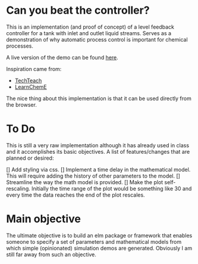 # Can you beat the controller?

This is an implementation (and proof of concept) of a level feedback controller for a tank with inlet and outlet liquid streams. Serves as a demonstration of why automatic process control is important for chemical processes.

A live version of the demo can be found [here](http://paws.kettering.edu/~sturgmancohen/realtime "Live Version of the Demo").

Inspiration came from:
  * [TechTeach](http://techteach.no/simview/)
  * [LearnChemE](http://www.learncheme.com/simulations)
  
The nice thing about this implementation is that it can be used directly from the browser.

# To Do

This is still a very raw implementation although it has already used in class and it accomplishes its basic objectives. A list of features/changes that are planned or desired:

  [] Add styling via css.
  [] Implement a time delay in the mathematical model. This will require adding the history of other parameters to the model.
  [] Streamline the way the math model is provided.
  [] Make the plot self-rescaling. Initially the time range of the plot would be something like 30 and every time the data reaches the end of the plot rescales.
  
# Main objective

The ultimate objective is to build an elm package or framework that enables someone to specify a set of parameters and mathematical models from which simple (opinionated) simulation demos are generated. Obviously I am still far away from such an objective.
